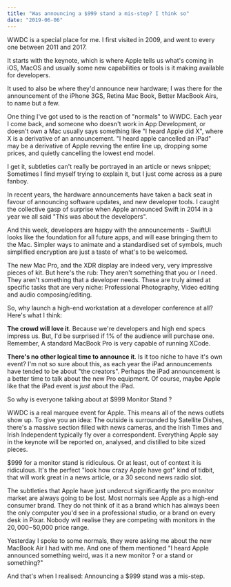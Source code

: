 ```yaml
---
title: "Was announcing a $999 stand a mis-step? I think so"
date: "2019-06-06"
---
```


WWDC is a special place for me. I first visited in 2009, and went to every one between 2011 and 2017.

It starts with the keynote, which is where Apple tells us what's coming in iOS, MacOS and usually some new capabilities or tools is it making available for developers.

It used to also be where they'd announce new hardware; I was there for the announcement of the iPhone 3GS, Retina Mac Book, Better MacBook Airs, to name but a few.

One thing I've got used to is the reaction of "normals" to WWDC. Each year I come back, and someone who doesn't work in App Development, or doesn't own a Mac usually says something like "I heard Apple did X", where X is a derivative of an announcement. "I heard apple cancelled an iPad" may be a derivative of Apple revving the entire line up, dropping some prices, and quietly cancelling the lowest end model.

I get it, subtleties can't really be portrayed in an article or news snippet; Sometimes I find myself trying to explain it, but I just come across as a pure fanboy.

In recent years, the hardware announcements have taken a back seat in favour of announcing software updates, and new developer tools. I caught the collective gasp of surprise when Apple announced Swift in 2014 in a year we all said "This was about the developers".

And this week, developers are happy with the announcements - SwiftUI looks like the foundation for all future apps, and will ease bringing them to the Mac. Simpler ways to animate and a standardised set of symbols, much simplified encryption are just a taste of what's to be welcomed.  

The new Mac Pro, and the XDR display are indeed very, very impressive pieces of kit. But here's the rub: They aren't something that you or I need. They aren't something that a developer needs. These are truly aimed at specific tasks that are very niche: Professional Photography, Video editing and audio composing/editing.

So, why launch a high-end workstation at a developer conference at all? Here's what I think:

**The crowd will love it**. Because we're developers and high end specs impress us. But, I'd be surprised if 1% of the audience will purchase one. Remember, A standard MacBook Pro is very capable of running XCode.

**There's no other logical time to announce it**. Is it too niche to have it's own event? I'm not so sure about this, as each year the iPad announcements have tended to be about "the creators". Perhaps the iPad announcement is a better time to talk about the new Pro equipment. Of course, maybe Apple like that the iPad event is _just_ about the iPad.  

So why is everyone talking about at $999 Monitor Stand ?

WWDC is a real marquee event for Apple. This means all of the news outlets show up. To give you an idea: The outside is surrounded by Satellite Dishes, there's a massive section filled with news cameras, and the Irish Times and Irish Independent typically fly over a correspondent. Everything Apple say in the keynote will be reported on, analysed, and distilled to bite sized pieces.

$999 for a monitor stand is ridiculous. Or at least, out of context it is ridiculous. It's the perfect "look how crazy Apple have got" kind of tidbit, that will work great in a news article, or a 30 second news radio slot.

The subtleties that Apple have just undercut significantly the pro monitor market are always going to be lost. Most normals see Apple as a high-end consumer brand. They do not think of it as a brand which has always been the only computer you'd see in a professional studio, or a brand on every desk in Pixar. Nobody will realise they are competing with monitors in the $20,000-$50,000 price range.

Yesterday I spoke to some normals, they were asking me about the new MacBook Air I had with me. And one of them mentioned "I heard Apple announced something weird, was it a new monitor ? or a stand or something?"

And that's when I realised: Announcing a $999 stand was a mis-step.
